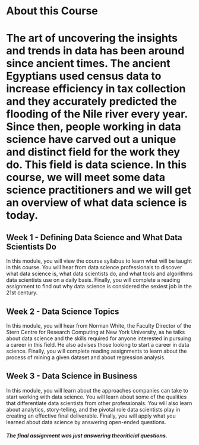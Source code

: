 <h1> About this Course <h1> 
<p> The art of uncovering the insights and trends in data has been around since ancient times. The ancient Egyptians used census data to increase efficiency in tax collection and they accurately predicted the flooding of the Nile river every year. Since then, people working in data science have carved out a unique and distinct field for the work they do. This field is data science. In this course, we will meet some data science practitioners and we will get an overview of what data science is today.</p>
  
  <h2> Week 1 - Defining Data Science and What Data Scientists Do </h2>
  <p> In this module, you will view the course syllabus to learn what will be taught in this course. You will hear from data science professionals to discover what data science is, what data scientists do, and what tools and algorithms data scientists use on a daily basis. Finally, you will complete a reading assignment to find out why data science is considered the sexiest job in the 21st century.</p>
  
  <h2> Week 2 - Data Science Topics </h2>
  <p> In this module, you will hear from Norman White, the Faculty Director of the Stern Centre for Research Computing at New York University, as he talks about data science and the skills required for anyone interested in pursuing a career in this field. He also advises those looking to start a career in data science. Finally, you will complete reading assignments to learn about the process of mining a given dataset and about regression analysis. </p>
  
  <h2> Week 3 - Data Science in Business </h2>
  <p> In this module, you will learn about the approaches companies can take to start working with data science. You will learn about some of the qualities that differentiate data scientists from other professionals. You will also learn about analytics, story-telling, and the pivotal role data scientists play in creating an effective final deliverable. Finally, you will apply what you learned about data science by answering open-ended questions.</p>
  
  <h5> The final assignment was just answering theoriticial questions. </h5>
